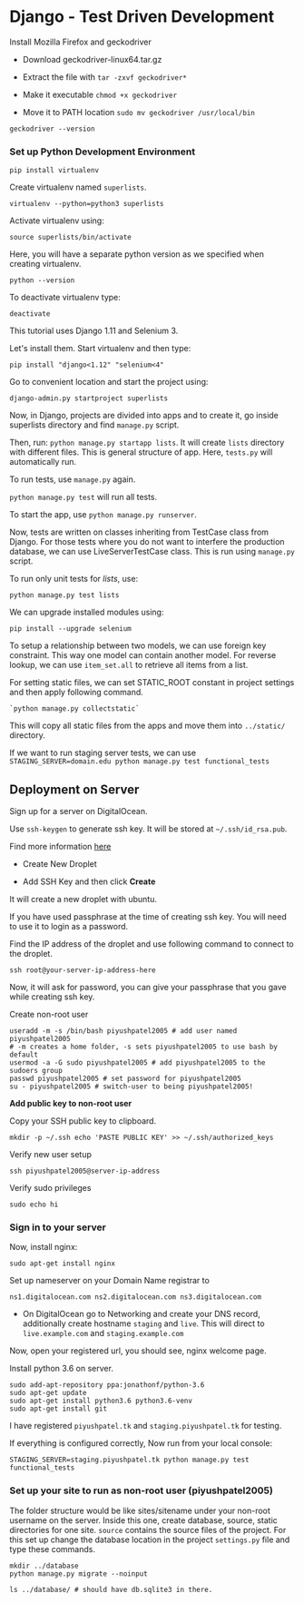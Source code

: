 # Django - Test Driven Development

Install Mozilla Firefox and geckodriver

- Download geckodriver-linux64.tar.gz

- Extract the file with
`tar -zxvf geckodriver*`

- Make it executable
`chmod +x geckodriver`

- Move it to PATH location
`sudo mv geckodriver /usr/local/bin`

`geckodriver --version`

### Set up Python Development Environment

`pip install virtualenv`

Create virtualenv named `superlists`.

`virtualenv --python=python3 superlists`

Activate virtualenv using:

`source superlists/bin/activate`

Here, you will have a separate python version as we specified when creating virtualenv.

`python --version`

To deactivate virtualenv type:

`deactivate`

This tutorial uses Django 1.11 and Selenium 3.

Let's install them. Start virtualenv and then type:

`pip install "django<1.12" "selenium<4"`

Go to convenient location and start the project using:

`django-admin.py startproject superlists`

Now, in Django, projects are divided into apps and to create it, go inside superlists directory and find `manage.py` script.

Then, run: `python manage.py startapp lists`. It will create `lists` directory with different files. This is general structure of app. Here, `tests.py` will automatically run.

To run tests, use `manage.py` again. 

`python manage.py test` will run all tests.

To start the app, use `python manage.py runserver`.

Now, tests are written on classes inheriting from TestCase class from Django. For those tests where you do not want to interfere the production database, we can use LiveServerTestCase class. This is run using `manage.py` script.

To run only unit tests for *lists*, use:

`python manage.py test lists`

We can upgrade installed modules using:

`pip install --upgrade selenium`

To setup a relationship between two models, we can use foreign key constraint. This way one model can contain another model. For reverse lookup, we can use `item_set.all` to retrieve all items from a list.

For setting static files, we can set STATIC_ROOT constant in project settings and then apply following command.

    `python manage.py collectstatic`

This will copy all static files from the apps and move them into `../static/` directory.

If we want to run staging server tests, we can use 
`STAGING_SERVER=domain.edu python manage.py test functional_tests`

## Deployment on Server

Sign up for a server on DigitalOcean.

Use `ssh-keygen` to generate ssh key. It will be stored at `~/.ssh/id_rsa.pub`.

Find more information [here](https://www.digitalocean.com/community/tutorials/how-to-use-ssh-keys-with-digitalocean-droplets)

- Create New Droplet

- Add SSH Key and then click **Create**

It will create a new droplet with ubuntu.

If you have used passphrase at the time of creating ssh key. You will need to use it to login as a password.

Find the IP address of the droplet and use following command to connect to the droplet.

`ssh root@your-server-ip-address-here`

Now, it will ask for password, you can give your passphrase that you gave while creating ssh key.

Create non-root user

```shell
useradd -m -s /bin/bash piyushpatel2005 # add user named piyushpatel2005 
# -m creates a home folder, -s sets piyushpatel2005 to use bash by default
usermod -a -G sudo piyushpatel2005 # add piyushpatel2005 to the sudoers group
passwd piyushpatel2005 # set password for piyushpatel2005
su - piyushpatel2005 # switch-user to being piyushpatel2005!
```

**Add public key to non-root user**

Copy your SSH public key to clipboard.

```shell
mkdir -p ~/.ssh echo 'PASTE PUBLIC KEY' >> ~/.ssh/authorized_keys
```

Verify new user setup

`ssh piyushpatel2005@server-ip-address`

Verify sudo privileges

`sudo echo hi`

### Sign in to your server

Now, install nginx:

`sudo apt-get install nginx`

Set up nameserver on your Domain Name registrar to 

`
ns1.digitalocean.com
ns2.digitalocean.com
ns3.digitalocean.com
`

- On DigitalOcean go to Networking and create your DNS record, additionally create hostname `staging` and `live`. This will direct to `live.example.com` and `staging.example.com`

Now, open your registered url, you should see, nginx welcome page.

Install python 3.6 on server.   

```shell
sudo add-apt-repository ppa:jonathonf/python-3.6
sudo apt-get update
sudo apt-get install python3.6 python3.6-venv
sudo apt-get install git
```

I have registered `piyushpatel.tk` and `staging.piyushpatel.tk` for testing.

If everything is configured correctly, Now run from your local console:

`STAGING_SERVER=staging.piyushpatel.tk python manage.py test functional_tests`


### Set up your site to run as non-root user (piyushpatel2005)

The folder structure would be like sites/sitename under your non-root username on the server. Inside this one, create database, source, static directories for one site. `source` contains the source files of the project. For this set up change the database location in the project `settings.py` file and type these commands.

```shell
mkdir ../database
python manage.py migrate --noinput

ls ../database/ # should have db.sqlite3 in there.
```